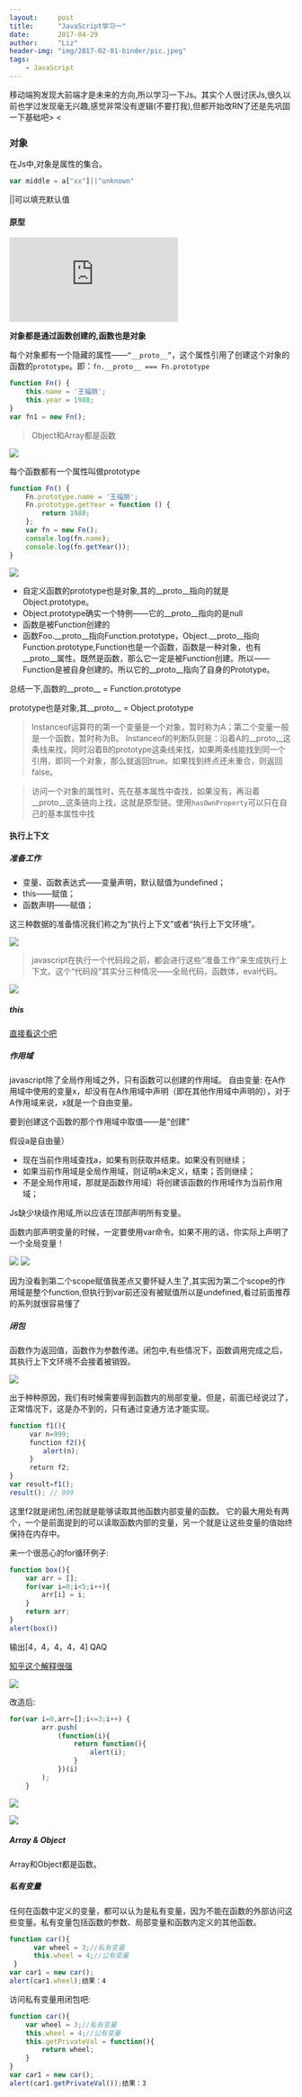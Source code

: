 ```yaml
---
layout:     post
title:      "JavaScript学习一"
date:       2017-04-29
author:     "Liz"
header-img: "img/2017-02-01-binder/pic.jpeg"
tags:
    - JavaScript
---
```


移动端狗发现大前端才是未来的方向,所以学习一下Js。其实个人很讨厌Js,很久以前也学过发现毫无兴趣,感觉非常没有逻辑(不要打我),但都开始改RN了还是先巩固一下基础吧> <

### 对象

在Js中,对象是属性的集合。

```javascript
var middle = a["xx"]||"unknown"
```

||可以填充默认值

#### 原型

![讲的太好了,哭泣](http://www.cnblogs.com/wangfupeng1988/p/3977987.html)

**对象都是通过函数创建的,函数也是对象**

每个对象都有一个隐藏的属性——`“__proto__”`，这个属性引用了创建这个对象的函数的`prototype`。即：`fn.__proto__ === Fn.prototype`

```javascript
function Fn() {
    this.name = '王福朋';
    this.year = 1988;
}
var fn1 = new Fn();
```

>Object和Array都是函数

![](/img/2017-04-29-javascript-one/14934546630375.png)

每个函数都有一个属性叫做prototype

```js
function Fn() { 
    Fn.prototype.name = '王福朋';
    Fn.prototype.getYear = function () {
        return 1988;
    };
    var fn = new Fn();
    console.log(fn.name);
    console.log(fn.getYear());
}
```


![](/img/2017-04-29-javascript-one/14921573274630.png)

* 自定义函数的prototype也是对象,其的__proto__指向的就是Object.prototype。
* Object.prototype确实一个特例——它的__proto__指向的是null
* 函数是被Function创建的
* 函数Foo.__proto__指向Function.prototype，Object.__proto__指向Function.prototype,Function也是一个函数，函数是一种对象，也有__proto__属性。既然是函数，那么它一定是被Function创建。所以——Function是被自身创建的。所以它的__proto__指向了自身的Prototype。


总结一下,函数的__proto__ = Function.prototype

prototype也是对象,其__proto__ = Object.prototype

>Instanceof运算符的第一个变量是一个对象，暂时称为A；第二个变量一般是一个函数，暂时称为B。
Instanceof的判断队则是：沿着A的__proto__这条线来找，同时沿着B的prototype这条线来找，如果两条线能找到同一个引用，即同一个对象，那么就返回true。如果找到终点还未重合，则返回false。

>访问一个对象的属性时，先在基本属性中查找，如果没有，再沿着__proto__这条链向上找，这就是原型链。使用`hasOwnProperty`可以只在自己的基本属性中找


#### 执行上下文

##### 准备工作

* 变量、函数表达式——变量声明，默认赋值为undefined；
* this——赋值；
* 函数声明——赋值；

这三种数据的准备情况我们称之为“执行上下文”或者“执行上下文环境”。

![](/img/2017-04-29-javascript-one/14934560033963.png)


>javascript在执行一个代码段之前，都会进行这些“准备工作”来生成执行上下文。这个“代码段”其实分三种情况——全局代码，函数体，eval代码。

![](/img/2017-04-29-javascript-one/14934680400123.jpg)

##### this

[直接看这个吧](http://www.cnblogs.com/wangfupeng1988/p/3988422.html)

##### 作用域

javascript除了全局作用域之外，只有函数可以创建的作用域。
自由变量: 在A作用域中使用的变量x，却没有在A作用域中声明（即在其他作用域中声明的），对于A作用域来说，x就是一个自由变量。

要到创建这个函数的那个作用域中取值——是“创建”

假设a是自由量）

* 现在当前作用域查找a，如果有则获取并结束。如果没有则继续；
* 如果当前作用域是全局作用域，则证明a未定义，结束；否则继续；
* 不是全局作用域，那就是函数作用域）将创建该函数的作用域作为当前作用域；

Js缺少块级作用域,所以应该在顶部声明所有变量。

函数内部声明变量的时候，一定要使用var命令。如果不用的话，你实际上声明了一个全局变量！

![](/img/2017-04-29-javascript-one/14934665457550.jpg)
![](/img/2017-04-29-javascript-one/14934669219870.jpg)


因为没看到第二个scope赋值我差点又要怀疑人生了,其实因为第二个scope的作用域是整个function,但执行到var前还没有被赋值所以是undefined,看过前面推荐的系列就很容易懂了


##### 闭包

函数作为返回值，函数作为参数传递。闭包中,有些情况下，函数调用完成之后，其执行上下文环境不会接着被销毁。

![](/img/2017-04-29-javascript-one/14934627858999.png)


出于种种原因，我们有时候需要得到函数内的局部变量。但是，前面已经说过了，正常情况下，这是办不到的，只有通过变通方法才能实现。

```js
function f1(){
　　　var n=999;
　　　function f2(){
　　　　　alert(n); 
　　　}
　　　return f2;
}
var result=f1();
result(); // 999
```

这里f2就是闭包,闭包就是能够读取其他函数内部变量的函数。
它的最大用处有两个，一个是前面提到的可以读取函数内部的变量，另一个就是让这些变量的值始终保持在内存中。

来一个很恶心的for循环例子:

```js
function box(){
    var arr = [];
    for(var i=0;i<5;i++){
        arr[i] = i;        
    }
    return arr;
}
alert(box())   
```

输出[4，4，4，4，4] QAQ

[知乎这个解释很强](https://www.zhihu.com/question/33468703)

![](/img/2017-04-29-javascript-one/14934645101371.png)

改造后:

```js
for(var i=0,arr=[];i<=3;i++) {
		arr.push(
			(function(i){
				return function(){
					alert(i);
				}
			})(i)
		);
	}
```

![](/img/2017-04-29-javascript-one/14934646959028.png)


![](/img/2017-04-29-javascript-one/14934651332269.jpg)

##### Array & Object


Array和Object都是函数。

##### 私有变量


任何在函数中定义的变量，都可以认为是私有变量，因为不能在函数的外部访问这些变量。私有变量包括函数的参数、局部变量和函数内定义的其他函数。


```js
function car(){ 
      var wheel = 3;//私有变量 
      this.wheel = 4;//公有变量 
 } 
var car1 = new car(); 
alert(car1.wheel);结果：4
```

访问私有变量用闭包吧:

```js
function car(){ 
    var wheel = 3;//私有变量 
    this.wheel = 4;//公有变量 
    this.getPrivateVal = function(){ 
        return wheel; 
    } 
} 
var car1 = new car(); 
alert(car1.getPrivateVal());结果：3 
```





